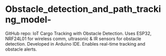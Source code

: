 # Obstacle_detection_and_path_tracking_model-
GitHub repo: IoT Cargo Tracking with Obstacle Detection. Uses ESP32, NRF24L01 for wireless comm, ultrasonic &amp; IR sensors for obstacle detection. Developed in Arduino IDE. Enables real-time tracking and obstacle alerts. 
